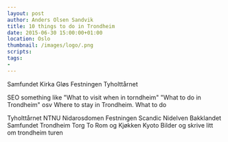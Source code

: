 ```yaml
---
layout: post
author: Anders Olsen Sandvik
title: 10 things to do in Trondheim
date: 2015-06-30 15:00:00+01:00
location: Oslo
thumbnail: /images/logo/.png
scripts:
tags:
-
---
```


Samfundet
Kirka
Gløs
Festningen
Tyholttårnet

SEO something like "What to visit when in torndheim" "What to do in Trondheim" osv
Where to stay in Trondheim. What to do

Tyholttårnet
NTNU
Nidarosdomen
Festningen
Scandic Nidelven
Bakklandet
Samfundet
Trondheim Torg
To Rom og Kjøkken
Kyoto
Bilder og skrive litt om trondheim turen
